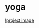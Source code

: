 # yoga
[!project image](https://github.com/ArthurSereda/yoga/blob/master/photo_2020-01-05_00-25-30.jpg)
